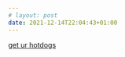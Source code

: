 ```yaml
---
# layout: post
date: 2021-12-14T22:04:43+01:00
---
```

[get ur hotdogs](https://youtu.be/LOVX0brLpJw)